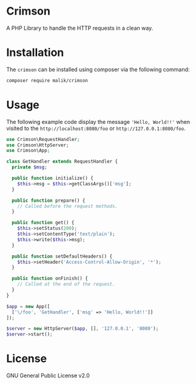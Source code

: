 # Crimson
A PHP Library to handle the HTTP requests in a clean way.

# Installation
The ``crimson`` can be installed using composer via the following command:
```bash
composer require malik/crimson
```

# Usage
The following example code display the message `'Hello, World!!'` when visited
to the `http://localhost:8080/foo` or `http://127.0.0.1:8080/foo`.

```PHP
use Crimson\RequestHandler;
use Crimson\HttpServer;
use Crimson\App;

class GetHandler extends RequestHandler {
  private $msg;

  public function initialize() {
    $this->msg = $this->getClassArgs()['msg'];
  }

  public function prepare() {
    // Called before the request methods.
  }

  public function get() {
    $this->setStatus(200);
    $this->setContentType('text/plain');
    $this->write($this->msg);
  }

  public function setDefaultHeaders() {
    $this->setHeader('Access-Control-Allow-Origin', '*');
  }

  public function onFinish() {
    // Called at the end of the request.
  }
}

$app = new App([
  ['\/foo', 'GetHandler', ['msg' => 'Hello, World!!']]
]);

$server = new HttpServer($app, [], '127.0.0.1', '8080');
$server->start();
```

# License
GNU General Public License v2.0
